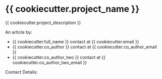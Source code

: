 # {{ cookiecutter.project_name }}

{{ cookiecutter.project_description }}

An article by:

* {{ cookiecutter.full_name }} contact at {{ cookiecutter.email }}
* {{ cookiecutter.co_author }} contact at {{ cookiecutter.co_author_email }}
* {{ cookiecutter.co_author_two }} contact at {{ cookiecutter.co_author_two_email }}

Contact Details:
